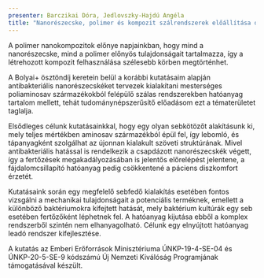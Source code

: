 ```yaml
---
presenter: Barczikai Dóra, Jedlovszky-Hajdú Angéla
title: "Nanorészecske, polimer és kompozit szálrendszerek előállítása orvosi célokra"
---
```


A polimer nanokompozitok előnye napjainkban, hogy mind a nanorészecske, mind a polimer előnyös tulajdonságait tartalmazza, így a létrehozott kompozit felhasználása szélesebb körben megtörténhet.

A Bolyai+ ösztöndíj keretein belül a korábbi kutatásaim alapján antibakteriális nanorészecskéket tervezek kialakítani mesterséges poliaminosav származékokból felépülő szálas rendszerekben hatóanyag tartalom mellett, tehát tudománynépszerűsítő előadásom ezt a tématerületet taglalja. 

Elsődleges célunk kutatásainkkal, hogy egy olyan sebkötözőt alakításunk ki, mely teljes mértékben aminosav származékból épül fel, így lebomló, és tápanyagként szolgálhat az újonnan kialakult szöveti struktúrának. Mivel antibakteriális hatással is rendelkezik a csapdázott nanorészecskék végett, így a fertőzések megakadályozásában is jelentős előrelépést jelentene, a fájdalomcsillapító hatóanyag pedig csökkentené a páciens diszkomfort érzetét.

Kutatásaink során egy megfelelő sebfedő kialakítás esetében fontos vizsgálni a mechanikai tulajdonságait a potenciális terméknek, emellett a különböző baktériumokra kifejtett hatását, mely baktérium kultúrák egy seb esetében fertőzőként léphetnek fel. A hatóanyag kijutása ebből a komplex rendszerből szintén nem elhanyagolható. Célunk egy elnyújtott hatóanyag leadó rendszer kifejlesztése.

A kutatás az Emberi Erőforrások Minisztériuma ÚNKP-19-4-SE-04 és ÚNKP-20-5-SE-9 kódszámú Új Nemzeti Kiválóság Programjának támogatásával készült.
